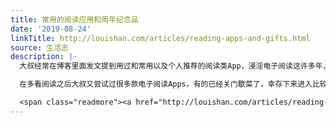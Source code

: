 ```yaml
---
title: 常用的阅读应用和周年纪念品
date: '2019-08-24'
linkTitle: http://louishan.com/articles/reading-apps-and-gifts.html
source: 生活志
description: |-
  大叔经常在博客里面发文提到用过和常用以及个人推荐的阅读类App，浸淫电子阅读这许多年，路易大叔自认为还是有一定发言权的。最早把我带入电子阅读的多看阅读，也是最早把我带向电子书正版付费购买阅读的多看，不用说一直在国内的阅读时长可以说是顶级的存在，不是说他家签约的版权方多或者是上线的电子书数量多，而是其不论是设计还是排班，都是走在友商之前的。

  在多看阅读之后大叔又尝试过很多款电子阅读Apps，有的已经关门歇菜了，幸存下来进入比较早的有百度阅读，还有后来居上迅速发力的当当云阅读（前期当当阅读、当当读书之类几易其名），还有如今风头正劲的微信读书。排版、活动、价格、交互，可以说是各胜擅场，一个个不甘居人后，当然了群雄并起对于我们用户来说是利好的。

  <span class="readmore"><a href="http://louishan.com/articles/reading-apps-and-gifts.html" title="常用的阅读应用和周年纪念品">阅读全文——共796字</a></span>
---
```

